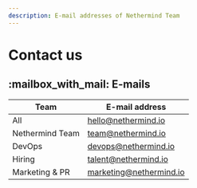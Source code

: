 ```yaml
---
description: E-mail addresses of Nethermind Team
---
```


# Contact us

## :mailbox\_with\_mail: E-mails

| Team            | E-mail address          |
| --------------- | ----------------------- |
| All             | hello@nethermind.io     |
| Nethermind Team | team@nethermind.io      |
| DevOps          | devops@nethermind.io    |
| Hiring          | talent@nethermind.io    |
| Marketing & PR  | marketing@nethermind.io |

